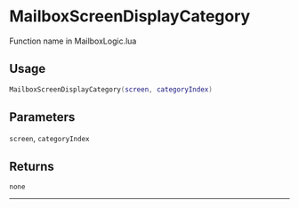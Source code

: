 # MailboxScreenDisplayCategory
Function name in MailboxLogic.lua
## Usage
```lua
MailboxScreenDisplayCategory(screen, categoryIndex)
```
## Parameters
`screen`, `categoryIndex`
## Returns
`none`

---